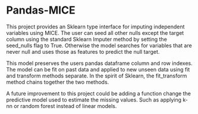 # Pandas-MICE

This project provides an Sklearn type interface for imputing independent variables using MICE. The user can seed all other nulls except the target column using the standard Sklearn Imputer method by setting the seed_nulls flag to True. Otherwise the model searches for variables that are never null and uses those as features to predict the null target.

This model preserves the users pandas dataframe column and row indexes. The model can be fit on past data and applied to new unseen data using fit and transform methods separate. In the spirit of Sklearn, the fit_transform method chains together the two methods.

A future improvement to this project could be adding a function change the predictive model used to estimate the missing values. Such as applying k-nn or random forest instead of linear models.
